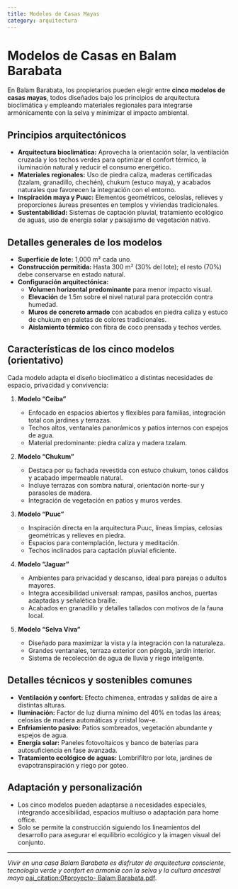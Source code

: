 ```yaml
---
title: Modelos de Casas Mayas
category: arquitectura
---
```


# Modelos de Casas en Balam Barabata

En Balam Barabata, los propietarios pueden elegir entre **cinco modelos de casas mayas**, todos diseñados bajo los principios de arquitectura bioclimática y empleando materiales regionales para integrarse armónicamente con la selva y minimizar el impacto ambiental.

## Principios arquitectónicos

- **Arquitectura bioclimática:** Aprovecha la orientación solar, la ventilación cruzada y los techos verdes para optimizar el confort térmico, la iluminación natural y reducir el consumo energético.
- **Materiales regionales:** Uso de piedra caliza, maderas certificadas (tzalam, granadillo, chechén), chukum (estuco maya), y acabados naturales que favorecen la integración con el entorno.
- **Inspiración maya y Puuc:** Elementos geométricos, celosías, relieves y proporciones áureas presentes en templos y viviendas tradicionales.
- **Sustentabilidad:** Sistemas de captación pluvial, tratamiento ecológico de aguas, uso de energía solar y paisajismo de vegetación nativa.

## Detalles generales de los modelos

- **Superficie de lote:** 1,000 m² cada uno.
- **Construcción permitida:** Hasta 300 m² (30% del lote); el resto (70%) debe conservarse en estado natural.
- **Configuración arquitectónica:**
  - **Volumen horizontal predominante** para menor impacto visual.
  - **Elevación** de 1.5m sobre el nivel natural para protección contra humedad.
  - **Muros de concreto armado** con acabados en piedra caliza y estuco de chukum en paletas de colores tradicionales.
  - **Aislamiento térmico** con fibra de coco prensada y techos verdes.

## Características de los cinco modelos (orientativo)

Cada modelo adapta el diseño bioclimático a distintas necesidades de espacio, privacidad y convivencia:

1. **Modelo “Ceiba”**
   - Enfocado en espacios abiertos y flexibles para familias, integración total con jardines y terrazas.
   - Techos altos, ventanales panorámicos y patios internos con espejos de agua.
   - Material predominante: piedra caliza y madera tzalam.

2. **Modelo “Chukum”**
   - Destaca por su fachada revestida con estuco chukum, tonos cálidos y acabado impermeable natural.
   - Incluye terrazas con sombra natural, orientación norte-sur y parasoles de madera.
   - Integración de vegetación en patios y muros verdes.

3. **Modelo “Puuc”**
   - Inspiración directa en la arquitectura Puuc, líneas limpias, celosías geométricas y relieves en piedra.
   - Espacios para contemplación, lectura y meditación.
   - Techos inclinados para captación pluvial eficiente.

4. **Modelo “Jaguar”**
   - Ambientes para privacidad y descanso, ideal para parejas o adultos mayores.
   - Integra accesibilidad universal: rampas, pasillos anchos, puertas adaptadas y señalética braille.
   - Acabados en granadillo y detalles tallados con motivos de la fauna local.

5. **Modelo “Selva Viva”**
   - Diseñado para maximizar la vista y la integración con la naturaleza.
   - Grandes ventanales, terraza exterior con pérgola, jardín interior.
   - Sistema de recolección de agua de lluvia y riego inteligente.

## Detalles técnicos y sostenibles comunes

- **Ventilación y confort:** Efecto chimenea, entradas y salidas de aire a distintas alturas.
- **Iluminación:** Factor de luz diurna mínimo del 40% en todas las áreas; celosías de madera automáticas y cristal low-e.
- **Enfriamiento pasivo:** Patios sombreados, vegetación abundante y espejos de agua.
- **Energía solar:** Paneles fotovoltaicos y banco de baterías para autosuficiencia en fase avanzada.
- **Tratamiento ecológico de aguas:** Lombrifiltro por lote, jardines de evapotranspiración y riego por goteo.

## Adaptación y personalización

- Los cinco modelos pueden adaptarse a necesidades especiales, integrando accesibilidad, espacios multiuso o adaptación para home office.
- Solo se permite la construcción siguiendo los lineamientos del desarrollo para asegurar el equilibrio ecológico y la imagen visual del conjunto.

---

*Vivir en una casa Balam Barabata es disfrutar de arquitectura consciente, tecnología verde y confort en armonía con la selva y la cultura ancestral maya* [oai_citation:0‡proyecto- Balam Barabata.pdf](file-service://file-KrYu1tDwaMsagwhZqDeD4W).